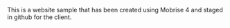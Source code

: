 This is a website sample that has been created using Mobrise 4 and staged in github for the client.
